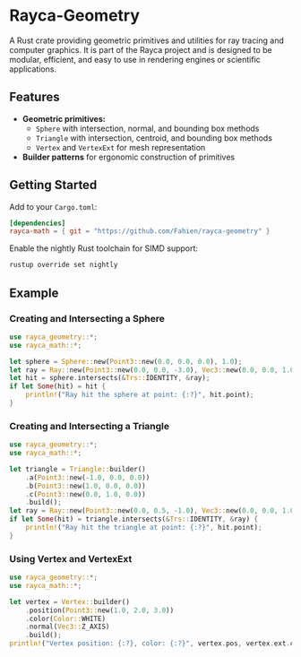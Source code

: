 # Rayca-Geometry

A Rust crate providing geometric primitives and utilities for ray tracing and computer graphics. It is part of the Rayca project and is designed to be modular, efficient, and easy to use in rendering engines or scientific applications.

## Features

- **Geometric primitives:**
  - `Sphere` with intersection, normal, and bounding box methods
  - `Triangle` with intersection, centroid, and bounding box methods
  - `Vertex` and `VertexExt` for mesh representation
- **Builder patterns** for ergonomic construction of primitives

## Getting Started

Add to your `Cargo.toml`:

```toml
[dependencies]
rayca-math = { git = "https://github.com/Fahien/rayca-geometry" }
```

Enable the nightly Rust toolchain for SIMD support:

```sh
rustup override set nightly
```

## Example

### Creating and Intersecting a Sphere
```rust
use rayca_geometry::*;
use rayca_math::*;

let sphere = Sphere::new(Point3::new(0.0, 0.0, 0.0), 1.0);
let ray = Ray::new(Point3::new(0.0, 0.0, -3.0), Vec3::new(0.0, 0.0, 1.0));
let hit = sphere.intersects(&Trs::IDENTITY, &ray);
if let Some(hit) = hit {
    println!("Ray hit the sphere at point: {:?}", hit.point);
}
```

### Creating and Intersecting a Triangle
```rust
use rayca_geometry::*;
use rayca_math::*;

let triangle = Triangle::builder()
    .a(Point3::new(-1.0, 0.0, 0.0))
    .b(Point3::new(1.0, 0.0, 0.0))
    .c(Point3::new(0.0, 1.0, 0.0))
    .build();
let ray = Ray::new(Point3::new(0.0, 0.5, -1.0), Vec3::new(0.0, 0.0, 1.0));
if let Some(hit) = triangle.intersects(&Trs::IDENTITY, &ray) {
    println!("Ray hit the triangle at point: {:?}", hit.point);
}
```

### Using Vertex and VertexExt
```rust
use rayca_geometry::*;
use rayca_math::*;

let vertex = Vertex::builder()
    .position(Point3::new(1.0, 2.0, 3.0))
    .color(Color::WHITE)
    .normal(Vec3::Z_AXIS)
    .build();
println!("Vertex position: {:?}, color: {:?}", vertex.pos, vertex.ext.color);
```

